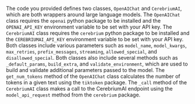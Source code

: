 The code you provided defines two classes, `OpenAIChat` and `CerebriumAI`, which are both wrappers around large language models. The `OpenAIChat` class requires the `openai` python package to be installed and the `OPENAI_API_KEY` environment variable to be set with your API key. The `CerebriumAI` class requires the `cerebrium` python package to be installed and the `CEREBRIUMAI_API_KEY` environment variable to be set with your API key. Both classes include various parameters such as `model_name`, `model_kwargs`, `max_retries`, `prefix_messages`, `streaming`, `allowed_special`, and `disallowed_special`. Both classes also include several methods such as `_default_params`, `build_extra`, and `validate_environment`, which are used to build and validate additional parameters passed to the model. The `get_num_tokens` method of the `OpenAIChat` class calculates the number of tokens in a given text using the `tiktoken` package. The `_call` method of the `CerebriumAI` class makes a call to the CerebriumAI endpoint using the `model_api_request` method from the `cerebrium` package.

